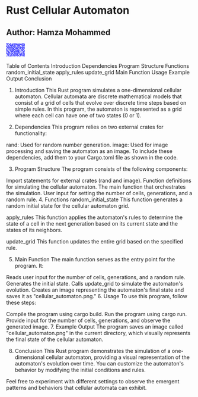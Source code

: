 # Rust Cellular Automaton 
## Author: Hamza Mohammed

![Alt Text](cellular_automaton.png)


Table of Contents
Introduction
Dependencies
Program Structure
Functions
random_initial_state
apply_rules
update_grid
Main Function
Usage
Example Output
Conclusion

1. Introduction<a name="introduction"></a>
This Rust program simulates a one-dimensional cellular automaton. Cellular automata are discrete mathematical models that consist of a grid of cells that evolve over discrete time steps based on simple rules. In this program, the automaton is represented as a grid where each cell can have one of two states (0 or 1).

2. Dependencies<a name="dependencies"></a>
This program relies on two external crates for functionality:

rand: Used for random number generation.
image: Used for image processing and saving the automaton as an image.
To include these dependencies, add them to your Cargo.toml file as shown in the code.

3. Program Structure<a name="program-structure"></a>
The program consists of the following components:

Import statements for external crates (rand and image).
Function definitions for simulating the cellular automaton.
The main function that orchestrates the simulation.
User input for setting the number of cells, generations, and a random rule.
4. Functions<a name="functions"></a>
random_initial_state
This function generates a random initial state for the cellular automaton grid.

apply_rules
This function applies the automaton's rules to determine the state of a cell in the next generation based on its current state and the states of its neighbors.

update_grid
This function updates the entire grid based on the specified rule.

5. Main Function<a name="main-function"></a>
The main function serves as the entry point for the program. It:

Reads user input for the number of cells, generations, and a random rule.
Generates the initial state.
Calls update_grid to simulate the automaton's evolution.
Creates an image representing the automaton's final state and saves it as "cellular_automaton.png."
6. Usage<a name="usage"></a>
To use this program, follow these steps:

Compile the program using cargo build.
Run the program using cargo run.
Provide input for the number of cells, generations, and observe the generated image.
7. Example Output<a name="example-output"></a>
The program saves an image called "cellular_automaton.png" in the current directory, which visually represents the final state of the cellular automaton.

8. Conclusion<a name="conclusion"></a>
This Rust program demonstrates the simulation of a one-dimensional cellular automaton, providing a visual representation of the automaton's evolution over time. You can customize the automaton's behavior by modifying the initial conditions and rules.

Feel free to experiment with different settings to observe the emergent patterns and behaviors that cellular automata can exhibit.

